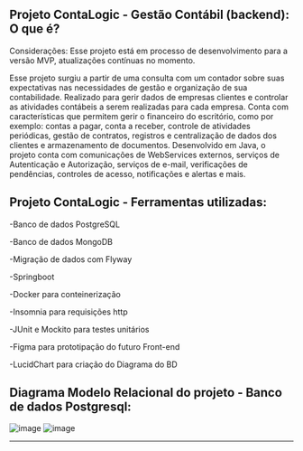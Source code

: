 ## Projeto ContaLogic - Gestão Contábil (backend): O que é?
Considerações: Esse projeto está em processo de desenvolvimento para a versão MVP, atualizações contínuas no momento.

Esse projeto surgiu a partir de uma consulta com um contador sobre suas expectativas nas necessidades de gestão e organização de sua contabilidade. Realizado para gerir dados de empresas clientes e controlar
as atividades contábeis a serem realizadas para cada empresa. Conta com características que permitem gerir o financeiro do escritório, como por exemplo:
contas a pagar, conta a receber, controle de atividades periódicas, gestão de contratos, registros e centralização de dados dos clientes e armazenamento de documentos. Desenvolvido em Java, o projeto conta com comunicações de WebServices externos, serviços de
Autenticação e Autorização, serviços de e-mail, verificações de pendências, controles de acesso, notificações e alertas e mais.

## Projeto ContaLogic - Ferramentas utilizadas:
-Banco de dados PostgreSQL

-Banco de dados MongoDB

-Migração de dados com Flyway

-Springboot

-Docker para conteinerização

-Insomnia para requisições http

-JUnit e Mockito para testes unitários

-Figma para prototipação do futuro Front-end

-LucidChart para criação do Diagrama do BD

## Diagrama Modelo Relacional do projeto - Banco de dados Postgresql:

![image](https://github.com/user-attachments/assets/d3f96758-dd84-429d-9d50-5bb3460da450)
![image](https://github.com/user-attachments/assets/3402f88f-a77a-40d9-9553-5f101eb4629f)


-----------------------------------------------------------------------------------------



